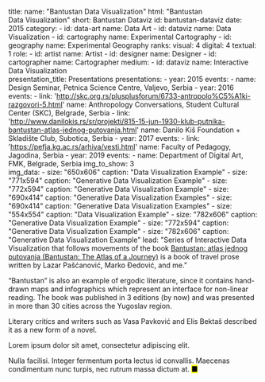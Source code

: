 title: 
    name: "Bantustan Data Visualization"
    html: "Bantustan<br>Data Visualization"
    short: Bantustan Dataviz
id: bantustan-dataviz
date: 2015
category:
    - id: data-art
      name: Data Art
    - id: dataviz
      name: Data Visualization
    - id: cartography
      name: Experimental Cartography
    - id: geography
      name: Experimental Geography
ranks:
    visual: 4
    digital: 4
    textual: 1
role:
    - id: artist
      name: Artist
    - id: designer
      name: Designer
    - id: cartographer
      name: Cartographer
medium:
    - id: dataviz
      name: Interactive Data Visualization    
presentation_title: Presentations
presentations:
    - year: 2015
      events:
        - name: Design Seminar, Petnica Science Centre, Valjevo, Serbia
    - year: 2016
      events:
        - link: 'http://skc.org.rs/plusplusforum/6733-antropolo%C5%A1ki-razgovori-5.html'
          name: Anthropology Conversations, Student Cultural Center (SKC), Belgrade, Serbia
        - link: 'http://www.danilokis.rs/sr/projekti/815-15-jun-1930-klub-putnika-bantustan-atlas-jednog-putovanja.html'
          name: Danilo Kiš Foundation + Skladište Club, Subotica, Serbia
    - year: 2017
      events:
        - link: 'https://pefja.kg.ac.rs/arhiva/vesti.html'
          name: Faculty of Pedagogy, Jagodina, Serbia
    - year: 2019
      events:
        - name: Department of Digital Art, FMK, Belgrade, Serbia
img_to_show: 3       
img_data:
    - size: "650x606"
      caption: "Data Visualization Example"
    - size: "771x594"
      caption: "Generative Data Visualization Example"
    - size: "772x594"
      caption: "Generative Data Visualization Example"
    - size: "690x414"
      caption: "Generative Data Visualization Examples"
    - size: "690x414"
      caption: "Generative Data Visualization Examples"
    - size: "554x554"
      caption: "Data Visualization Example"
    - size: "782x606"
      caption: "Generative Data Visualization Example"
    - size: "772x594"
      caption: "Generative Data Visualization Example"
    - size: "782x606"
      caption: "Generative Data Visualization Example"
lead: "Series of Interactive Data Visualization that follows movements of the book <a href='/works/projects/bantustan-book' target='_blank'>Bantustan: atlas jednog putovanja (Bantustan: The Atlas of a Journey)</a> is a book of travel prose written by Lazar Pašćanović, Marko Đedović, and me."

“Bantustan” is also an example of ergodic literature, since it contains hand-drawn maps and infographics which represent an interface for non-linear reading. The book was published in 3 editions (by now) and was presented in more than 30 cities across the Yugoslav region.

Literary critics and writers such as Vasa Pavković and Elis Bektaš described it as a new form of a novel.  

Lorem ipsum dolor sit amet, consectetur adipiscing elit. 

Nulla facilisi. Integer fermentum porta lectus id convallis. Maecenas condimentum nunc turpis, nec rutrum massa dictum at. <mark>&#9632;</mark>